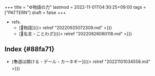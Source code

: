 +++
title = "⚙物語の力"
lastmod = 2022-11-01T04:30:25+09:00
tags = ["PATTERN"]
draft = false
+++

-   refs.
    -   [📝物語]({{< relref "20220925072309.md" >}})
    -   [📜名言・ことわざ]({{< relref "20220826060118.md" >}})


## Index {#88fa71}

-   [📚道は開ける - デール・カーネギー]({{< relref "20221101034558.md" >}})
